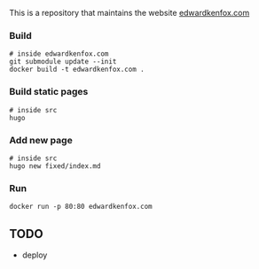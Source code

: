 This is a repository that maintains the website [edwardkenfox.com](http://edwardkenfox.com)

### Build

```
# inside edwardkenfox.com
git submodule update --init
docker build -t edwardkenfox.com .
```

### Build static pages

```
# inside src
hugo
```

### Add new page

```
# inside src
hugo new fixed/index.md
```

### Run

```
docker run -p 80:80 edwardkenfox.com
```

## TODO

- deploy
